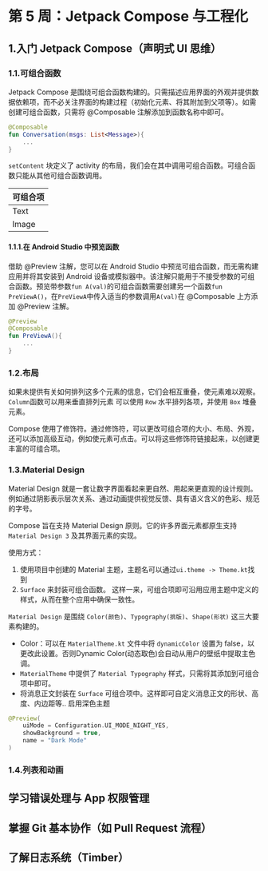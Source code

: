 # 第 5 周：Jetpack Compose 与工程化
## 1.入门 Jetpack Compose（声明式 UI 思维）
### 1.1.可组合函数
Jetpack Compose 是围绕可组合函数构建的。只需描述应用界面的外观并提供数据依赖项，而不必关注界面的构建过程（初始化元素、将其附加到父项等）。如需创建可组合函数，只需将 @Composable 注解添加到函数名称中即可。
```kotlin
@Composable
fun Conversation(msgs: List<Message>){
    ...
}
```
`setContent` 块定义了 activity 的布局，我们会在其中调用可组合函数。可组合函数只能从其他可组合函数调用。

|可组合项|
|:----|
|Text|
|Image|


#### 1.1.1.在 Android Studio 中预览函数
借助 @Preview 注解，您可以在 Android Studio 中预览可组合函数，而无需构建应用并将其安装到 Android 设备或模拟器中。该注解只能用于不接受参数的可组合函数。预览带参数`fun A(val)`的可组合函数需要创建另一个函数`fun PreViewA()`，在`PreViewA`中传入适当的参数调用`A(val)`在 @Composable 上方添加 @Preview 注解。
```kotlin
@Preview
@Composable
fun PreViewA(){
    ...
}
```
### 1.2.布局
如果未提供有关如何排列这多个元素的信息，它们会相互重叠，使元素难以观察。
`Column`函数可以用来垂直排列元素
可以使用 `Row` 水平排列各项，并使用 `Box` 堆叠元素。

Compose 使用了修饰符。通过修饰符，可以更改可组合项的大小、布局、外观，还可以添加高级互动，例如使元素可点击。可以将这些修饰符链接起来，以创建更丰富的可组合项。
### 1.3.Material Design
Material Design 就是一套让数字界面看起来更自然、用起来更直观的设计规则。例如通过阴影表示层次关系、通过动画提供视觉反馈、具有语义含义的色彩、规范的字号。

Compose 旨在支持 Material Design 原则。它的许多界面元素都原生支持 `Material Design 3` 及其界面元素的实现。

使用方式：
1. 使用项目中创建的 Material 主题，主题名可以通过`ui.theme -> Theme.kt`找到
2. `Surface` 来封装可组合函数。
这样一来，可组合项即可沿用应用主题中定义的样式，从而在整个应用中确保一致性。

`Material Design` 是围绕 `Color(颜色)`、`Typography(排版)`、`Shape(形状)` 这三大要素构建的。
* Color：可以在 `MaterialTheme.kt` 文件中将 `dynamicColor` 设置为 false，以更改此设置。否则Dynamic Color(动态取色)会自动从用户的壁纸中提取主色调。
* `MaterialTheme` 中提供了 `Material Typography` 样式，只需将其添加到可组合项中即可。
* 将消息正文封装在 `Surface` 可组合项中。这样即可自定义消息正文的形状、高度、内边距等..
启用深色主题
```kotlin
@Preview(
    uiMode = Configuration.UI_MODE_NIGHT_YES,
    showBackground = true,
    name = "Dark Mode"
)
```


### 1.4.列表和动画



## 学习错误处理与 App 权限管理
## 掌握 Git 基本协作（如 Pull Request 流程）
## 了解日志系统（Timber）
